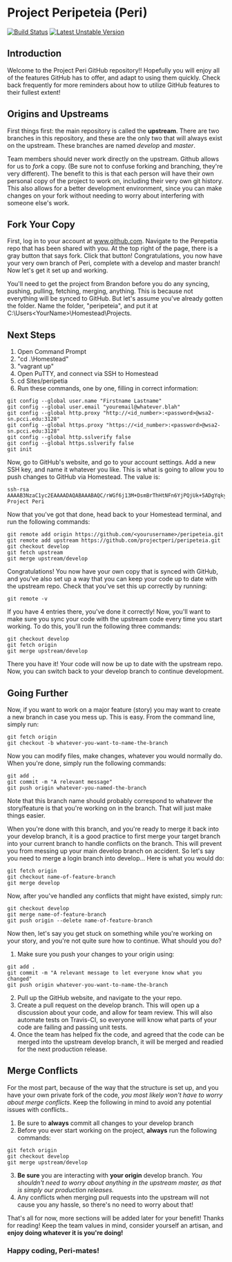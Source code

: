 # Project Peripeteia (Peri)

[![Build Status](https://travis-ci.org/projectperi/peripeteia.svg?branch=master)](https://travis-ci.org/projectperi/peripeteia)
[![Latest Unstable Version](http://img.shields.io/badge/Unstable-0.1.5-orange.svg)](https://github.com/bcarroll22/peripeteia)

## Introduction

Welcome to the Project Peri GitHub repository!! Hopefully you will enjoy all of the features GitHub has to offer, and adapt to using them quickly. Check back frequently for more reminders about how to utilize GitHub features to their fullest extent!

## Origins and Upstreams

First things first: the main repository is called the **upstream**. There are two branches in this repository, and these are the only two that will always exist on the upstream. These branches are named *develop* and *master*. 

Team members should never work directly on the upstream. Github allows for us to *fork* a copy. (Be sure not to confuse forking and branching, they're very different). The benefit to this is that each person will have their own personal copy of the project to work on, including their very own git history. This also allows for a better development environment, since you can make changes on your fork without needing to worry about interfering with someone else's work.

## Fork Your Copy

First, log in to your account at www.github.com. Navigate to the Perepetia repo that has been shared with you. At the top right of the page, there is a gray button that says fork. Click that button! Congratulations, you now have your very own branch of Peri, complete with a develop and master branch! Now let's get it set up and working.

You'll need to get the project from Brandon before you do any syncing, pushing, pulling, fetching, merging, anything. This is because not everything will be synced to GitHub. But let's assume you've already gotten the folder. Name the folder, "peripeteia", and put it at C:\Users\<YourName>\Homestead\Projects.

## Next Steps

1. Open Command Prompt
2. "cd .\Homestead\"
3. "vagrant up"
4. Open PuTTY, and connect via SSH to Homestead
5. cd Sites/peripetia
6. Run these commands, one by one, filling in correct information:

```
git config --global user.name "Firstname Lastname"
git config --global user.email "youremail@whatever.blah"
git config --global http.proxy "http://<id_number>:<password>@wsa2-sn.pcci.edu:3128"
git config --global https.proxy "https://<id_number>:<password>@wsa2-sn.pcci.edu:3128"
git config --global http.sslverify false
git config --global https.sslverify false
git init
```

Now, go to GitHub's website, and go to your account settings. Add a new SSH key, and name it whatever you like. This is what is going to allow you to push changes to GitHub via Homestead. The value is:

```
ssh-rsa AAAAB3NzaC1yc2EAAAADAQABAAABAQC/rWGf6j13M+DsmBrThHtNFn6YjPQjUk+5ADgYqkyEoMaCVtsqziGrPro82LmyDNVDXW+dTHX2MN1Dwivpk4z1xIZiDp1BkO4gbujGnRTqVCUKxr3M4G0IFOXZ3yLdvFlmzAqXomdhSx5U1VpXMP1mWaz959sHh62VAJmR4jiM/2EUHL3ew8ZmxPj4DmBjtnNQ8hQqsBqJNZbm0eqqKwIJngBcELY76SIsKdBRmFs5Jb8XhgUX2Xo4fsh9YZgLLyjaiv11l2OfG3wiKjemsqrR/du1SkMOTq8maFWdMGe4FgxXOVLxqJ9NdH7AhaTYN29+PH/RPY4uGnzzzkbcE8Nv Project Peri
```

Now that you've got that done, head back to your Homestead terminal, and run the following commands:

```
git remote add origin https://github.com/<yourusername>/peripeteia.git
git remote add upstream https://github.com/projectperi/peripeteia.git
git checkout develop
git fetch upstream
git merge upstream/develop
```

Congratulations! You now have your own copy that is synced with GitHub, and you've also set up a way that you can keep your code up to date with the upstream repo. Check that you've set this up correctly by running:

```
git remote -v
```

If you have 4 entries there, you've done it correctly! Now, you'll want to make sure you sync your code with the upstream code every time you start working. To do this, you'll run the following three commands:

```
git checkout develop
git fetch origin
git merge upstream/develop
```

There you have it! Your code will now be up to date with the upstream repo. Now, you can switch back to your develop branch to continue development.

## Going Further

Now, if you want to work on a major feature (story) you may want to create a new branch in case you mess up. This is easy. From the command line, simply run:

```
git fetch origin
git checkout -b whatever-you-want-to-name-the-branch
```

Now you can modify files, make changes, whatever you would normally do. When you're done, simply run the following commands:

```
git add .
git commit -m "A relevant message"
git push origin whatever-you-named-the-branch
```

Note that this branch name should probably correspond to whatever the story/feature is that you're working on in the branch. That will just make things easier.

When you're done with this branch, and you're ready to merge it back into your develop branch, it is a good practice to first merge your target branch into your current branch to handle conflicts on the branch. This will prevent you from messing up your main develop branch on accident. So let's say you need to merge a login branch into develop... Here is what you would do:


```
git fetch origin
git checkout name-of-feature-branch
git merge develop
```

Now, after you've handled any conflicts that might have existed, simply run:

```
git checkout develop
git merge name-of-feature-branch
git push origin --delete name-of-feature-branch
```


Now then, let's say you get stuck on something while you're working on your story, and you're not quite sure how to continue. What should you do?

1. Make sure you push your changes to your origin using:

```
git add .
git commit -m "A relevant message to let everyone know what you changed"
git push origin whatever-you-want-to-name-the-branch
```

2. Pull up the GitHub website, and navigate to the your repo.
3. Create a pull request on the develop branch. This will open up a discussion about your code, and allow for team review. This will also automate tests on Travis-CI, so everyone will know what parts of your code are failing and passing unit tests.
4. Once the team has helped fix the code, and agreed that the code can be merged into the upstream develop branch, it will be merged and readied for the next production release.

## Merge Conflicts

For the most part, because of the way that the structure is set up, and you have your own private fork of the code, *you most likely won't have to worry about merge conflicts*. Keep the following in mind to avoid any potential issues with conflicts..

1. Be sure to **always** commit all changes to your develop branch
2. Before you ever start working on the project, **always** run the following commands:

```
git fetch origin
git checkout develop
git merge upstream/develop
```

3. **Be sure** you are interacting with **your origin** develop branch. *You shouldn't need to worry about anything in the upstream master, as that is simply our production releases.*
4. Any conflicts when merging pull requests into the upstream will not cause you any hassle, so there's no need to worry about that!

That's all for now, more sections will be added later for your benefit! Thanks for reading! Keep the team values in mind, consider yourself an artisan, and **enjoy doing whatever it is you're doing!**

### Happy coding, Peri-mates!

